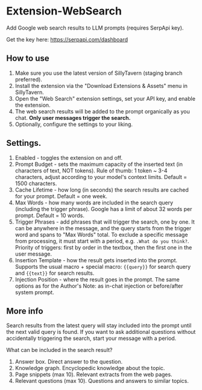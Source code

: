 # Extension-WebSearch

Add Google web search results to LLM prompts (requires SerpApi key).

Get the key here: https://serpapi.com/dashboard

## How to use

1. Make sure you use the latest version of SillyTavern (staging branch preferred).
2. Install the extension via the "Download Extensions & Assets" menu in SillyTavern.
3. Open the "Web Search" extension settings, set your API key, and enable the extension.
4. The web search results will be added to the prompt organically as you chat. **Only user messages trigger the search.**
5. Optionally, configure the settings to your liking.

## Settings.

1. Enabled - toggles the extension on and off.
2. Prompt Budget - sets the maximum capacity of the inserted text (in characters of text, NOT tokens). Rule of thumb: 1 token ~ 3-4 characters, adjust according to your model's context limits. Default = 1500 characters.
3. Cache Lifetime - how long (in seconds) the search results are cached for your prompt. Default = one week.
4. Max Words - how many words are included in the search query (including the trigger phrase). Google has a limit of about 32 words per prompt. Default = 10 words.
5. Trigger Phrases - add phrases that will trigger the search, one by one. It can be anywhere in the message, and the query starts from the trigger word and spans to "Max Words" total. To exclude a specific message from processing, it must start with a period, e.g. `.What do you think?`. Priority of triggers: first by order in the textbox, then the first one in the user message.
6. Insertion Template - how the result gets inserted into the prompt. Supports the usual macro + special macro: `{{query}}` for search query and `{{text}}` for search results.
7. Injection Position - where the result goes in the prompt. The same options as for the Author's Note: as in-chat injection or before/after system prompt.

## More info

Search results from the latest query will stay included into the prompt until the next valid query is found.
If you want to ask additional questions without accidentally triggering the search, start your message with a period.

What can be included in the search result?

1. Answer box. Direct answer to the question.
2. Knowledge graph. Encyclopedic knowledge about the topic.
3. Page snippets (max 10). Relevant extracts from the web pages.
4. Relevant questions (max 10). Questions and answers to similar topics.
